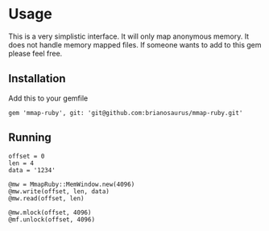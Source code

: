 # Usage

This is a very simplistic interface.  It will only map anonymous memory.  It does not handle memory mapped files.  If someone wants to add to this gem please feel free.

## Installation

Add this to your gemfile

    gem 'mmap-ruby', git: 'git@github.com:brianosaurus/mmap-ruby.git' 


## Running
    
    offset = 0
    len = 4
    data = '1234'

    @mw = MmapRuby::MemWindow.new(4096)
    @mw.write(offset, len, data)
    @mw.read(offset, len)

    @mw.mlock(offset, 4096)
    @mf.unlock(offset, 4096)


